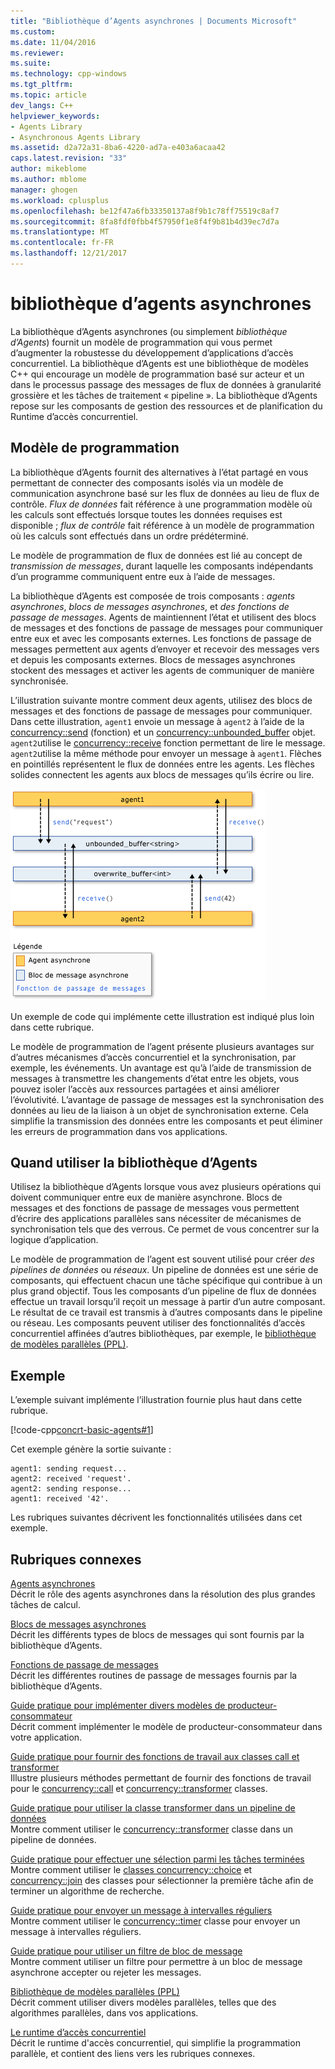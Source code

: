 ```yaml
---
title: "Bibliothèque d’Agents asynchrones | Documents Microsoft"
ms.custom: 
ms.date: 11/04/2016
ms.reviewer: 
ms.suite: 
ms.technology: cpp-windows
ms.tgt_pltfrm: 
ms.topic: article
dev_langs: C++
helpviewer_keywords:
- Agents Library
- Asynchronous Agents Library
ms.assetid: d2a72a31-8ba6-4220-ad7a-e403a6acaa42
caps.latest.revision: "33"
author: mikeblome
ms.author: mblome
manager: ghogen
ms.workload: cplusplus
ms.openlocfilehash: be12f47a6fb33350137a8f9b1c78ff75519c8af7
ms.sourcegitcommit: 8fa8fdf0fbb4f57950f1e8f4f9b81b4d39ec7d7a
ms.translationtype: MT
ms.contentlocale: fr-FR
ms.lasthandoff: 12/21/2017
---
```

# <a name="asynchronous-agents-library"></a>bibliothèque d’agents asynchrones
La bibliothèque d’Agents asynchrones (ou simplement *bibliothèque d’Agents*) fournit un modèle de programmation qui vous permet d’augmenter la robustesse du développement d’applications d’accès concurrentiel. La bibliothèque d’Agents est une bibliothèque de modèles C++ qui encourage un modèle de programmation basé sur acteur et un dans le processus passage des messages de flux de données à granularité grossière et les tâches de traitement « pipeline ». La bibliothèque d’Agents repose sur les composants de gestion des ressources et de planification du Runtime d’accès concurrentiel.  
  
## <a name="programming-model"></a>Modèle de programmation  
 La bibliothèque d’Agents fournit des alternatives à l’état partagé en vous permettant de connecter des composants isolés via un modèle de communication asynchrone basé sur les flux de données au lieu de flux de contrôle. *Flux de données* fait référence à une programmation modèle où les calculs sont effectués lorsque toutes les données requises est disponible ; *flux de contrôle* fait référence à un modèle de programmation où les calculs sont effectués dans un ordre prédéterminé.  
  
 Le modèle de programmation de flux de données est lié au concept de *transmission de messages*, durant laquelle les composants indépendants d’un programme communiquent entre eux à l’aide de messages.  
  
 La bibliothèque d’Agents est composée de trois composants : *agents asynchrones*, *blocs de messages asynchrones*, et *des fonctions de passage de messages*. Agents de maintiennent l’état et utilisent des blocs de messages et des fonctions de passage de messages pour communiquer entre eux et avec les composants externes. Les fonctions de passage de messages permettent aux agents d’envoyer et recevoir des messages vers et depuis les composants externes. Blocs de messages asynchrones stockent des messages et activer les agents de communiquer de manière synchronisée.  
  
 L’illustration suivante montre comment deux agents, utilisez des blocs de messages et des fonctions de passage de messages pour communiquer. Dans cette illustration, `agent1` envoie un message à `agent2` à l’aide de la [concurrency::send](reference/concurrency-namespace-functions.md#send) (fonction) et un [concurrency::unbounded_buffer](reference/unbounded-buffer-class.md) objet. `agent2`utilise le [concurrency::receive](reference/concurrency-namespace-functions.md#receive) fonction permettant de lire le message. `agent2`utilise la même méthode pour envoyer un message à `agent1`. Flèches en pointillés représentent le flux de données entre les agents. Les flèches solides connectent les agents aux blocs de messages qu’ils écrire ou lire.  
  
 ![Les composants de la bibliothèque d’Agents](../../parallel/concrt/media/agent_librarycomp.png "agent_librarycomp")  
  
 Un exemple de code qui implémente cette illustration est indiqué plus loin dans cette rubrique.  
  
 Le modèle de programmation de l’agent présente plusieurs avantages sur d’autres mécanismes d’accès concurrentiel et la synchronisation, par exemple, les événements. Un avantage est qu’à l’aide de transmission de messages à transmettre les changements d’état entre les objets, vous pouvez isoler l’accès aux ressources partagées et ainsi améliorer l’évolutivité. L’avantage de passage de messages est la synchronisation des données au lieu de la liaison à un objet de synchronisation externe. Cela simplifie la transmission des données entre les composants et peut éliminer les erreurs de programmation dans vos applications.  
  
## <a name="when-to-use-the-agents-library"></a>Quand utiliser la bibliothèque d’Agents  
 Utilisez la bibliothèque d’Agents lorsque vous avez plusieurs opérations qui doivent communiquer entre eux de manière asynchrone. Blocs de messages et des fonctions de passage de messages vous permettent d’écrire des applications parallèles sans nécessiter de mécanismes de synchronisation tels que des verrous. Ce permet de vous concentrer sur la logique d’application.  
  
 Le modèle de programmation de l’agent est souvent utilisé pour créer *des pipelines de données* ou *réseaux*. Un pipeline de données est une série de composants, qui effectuent chacun une tâche spécifique qui contribue à un plus grand objectif. Tous les composants d’un pipeline de flux de données effectue un travail lorsqu’il reçoit un message à partir d’un autre composant. Le résultat de ce travail est transmis à d’autres composants dans le pipeline ou réseau. Les composants peuvent utiliser des fonctionnalités d’accès concurrentiel affinées d’autres bibliothèques, par exemple, le [bibliothèque de modèles parallèles (PPL)](../../parallel/concrt/parallel-patterns-library-ppl.md).  
  
## <a name="example"></a>Exemple  
 L’exemple suivant implémente l’illustration fournie plus haut dans cette rubrique.  
  
 [!code-cpp[concrt-basic-agents#1](../../parallel/concrt/codesnippet/cpp/asynchronous-agents-library_1.cpp)]  
  
 Cet exemple génère la sortie suivante :  
  
```Output  
agent1: sending request...  
agent2: received 'request'.  
agent2: sending response...  
agent1: received '42'.  
```  
  
 Les rubriques suivantes décrivent les fonctionnalités utilisées dans cet exemple.  
  
## <a name="related-topics"></a>Rubriques connexes  
 [Agents asynchrones](../../parallel/concrt/asynchronous-agents.md)  
 Décrit le rôle des agents asynchrones dans la résolution des plus grandes tâches de calcul.  
  
 [Blocs de messages asynchrones](../../parallel/concrt/asynchronous-message-blocks.md)  
 Décrit les différents types de blocs de messages qui sont fournis par la bibliothèque d’Agents.  
  
 [Fonctions de passage de messages](../../parallel/concrt/message-passing-functions.md)  
 Décrit les différentes routines de passage de messages fournis par la bibliothèque d’Agents.  
  
 [Guide pratique pour implémenter divers modèles de producteur-consommateur](../../parallel/concrt/how-to-implement-various-producer-consumer-patterns.md)  
 Décrit comment implémenter le modèle de producteur-consommateur dans votre application.  
  
 [Guide pratique pour fournir des fonctions de travail aux classes call et transformer](../../parallel/concrt/how-to-provide-work-functions-to-the-call-and-transformer-classes.md)  
 Illustre plusieurs méthodes permettant de fournir des fonctions de travail pour le [concurrency::call](../../parallel/concrt/reference/call-class.md) et [concurrency::transformer](../../parallel/concrt/reference/transformer-class.md) classes.  
  
 [Guide pratique pour utiliser la classe transformer dans un pipeline de données](../../parallel/concrt/how-to-use-transformer-in-a-data-pipeline.md)  
 Montre comment utiliser le [concurrency::transformer](../../parallel/concrt/reference/transformer-class.md) classe dans un pipeline de données.  
  
 [Guide pratique pour effectuer une sélection parmi les tâches terminées](../../parallel/concrt/how-to-select-among-completed-tasks.md)  
 Montre comment utiliser le [classes concurrency::choice](../../parallel/concrt/reference/choice-class.md) et [concurrency::join](../../parallel/concrt/reference/join-class.md) des classes pour sélectionner la première tâche afin de terminer un algorithme de recherche.  
  
 [Guide pratique pour envoyer un message à intervalles réguliers](../../parallel/concrt/how-to-send-a-message-at-a-regular-interval.md)  
 Montre comment utiliser le [concurrency::timer](../../parallel/concrt/reference/timer-class.md) classe pour envoyer un message à intervalles réguliers.  
  
 [Guide pratique pour utiliser un filtre de bloc de message](../../parallel/concrt/how-to-use-a-message-block-filter.md)  
 Montre comment utiliser un filtre pour permettre à un bloc de message asynchrone accepter ou rejeter les messages.  
  
 [Bibliothèque de modèles parallèles (PPL)](../../parallel/concrt/parallel-patterns-library-ppl.md)  
 Décrit comment utiliser divers modèles parallèles, telles que des algorithmes parallèles, dans vos applications.  
  
 [Le runtime d’accès concurrentiel](../../parallel/concrt/concurrency-runtime.md)  
 Décrit le runtime d'accès concurrentiel, qui simplifie la programmation parallèle, et contient des liens vers les rubriques connexes.


